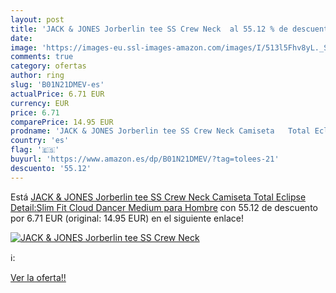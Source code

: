 ```yaml
---
layout: post
title: 'JACK & JONES Jorberlin tee SS Crew Neck  al 55.12 % de descuento'
date: 
image: 'https://images-eu.ssl-images-amazon.com/images/I/513l5Fhv8yL._SL200_.jpg'
comments: true
category: ofertas
author: ring
slug: 'B01N21DMEV-es'
actualPrice: 6.71 EUR
currency: EUR
price: 6.71
comparePrice: 14.95 EUR
prodname: 'JACK & JONES Jorberlin tee SS Crew Neck Camiseta   Total Eclipse Detail:Slim Fit Cloud Dancer   Medium para Hombre'
country: 'es'
flag: '🇪🇸'
buyurl: 'https://www.amazon.es/dp/B01N21DMEV/?tag=tolees-21'
descuento: '55.12'
---
```


Está [JACK & JONES Jorberlin tee SS Crew Neck Camiseta   Total Eclipse Detail:Slim Fit Cloud Dancer   Medium para Hombre](https://www.amazon.es/dp/B01N21DMEV/?tag=tolees-21) con 55.12 de descuento por 6.71 EUR (original: 14.95 EUR) en el siguiente enlace!

[![JACK & JONES Jorberlin tee SS Crew Neck ](https://images-eu.ssl-images-amazon.com/images/I/513l5Fhv8yL._SL200_.jpg)](https://www.amazon.es/dp/B01N21DMEV/?tag=tolees-21)

ℹ️:


[Ver la oferta!!](https://www.amazon.es/dp/B01N21DMEV/?tag=tolees-21)
